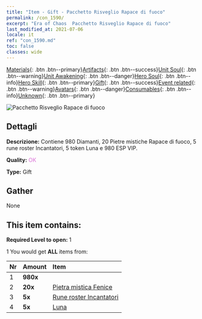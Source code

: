 ```yaml
---
title: "Item - Gift - Pacchetto Risveglio Rapace di fuoco"
permalink: /con_1590/
excerpt: "Era of Chaos  Pacchetto Risveglio Rapace di fuoco"
last_modified_at: 2021-07-06
locale: it
ref: "con_1590.md"
toc: false
classes: wide
---
```

 [Materials](/ItemsIT/){: .btn .btn--primary}[Artifacts](/ItemsIT/Artifacts/){: .btn .btn--success}[Unit Soul](/ItemsIT/UnitSoul/){: .btn .btn--warning}[Unit Awakening](/ItemsIT/UnitAwakening/){: .btn .btn--danger}[Hero Soul](/ItemsIT/HeroSoul/){: .btn .btn--info}[Hero Skill](/ItemsIT/HeroSkill/){: .btn .btn--primary}[Gift](/ItemsIT/Gift/){: .btn .btn--success}[Event related](/ItemsIT/Events/){: .btn .btn--warning}[Avatars](/ItemsIT/Avatars/){: .btn .btn--danger}[Consumables](/ItemsIT/Consumables/){: .btn .btn--info}[Unknown](/ItemsIT/Unknown/){: .btn .btn--primary}

 ![Pacchetto Risveglio Rapace di fuoco](/images/t/i_907202.png)

## Dettagli
 **Descrizione:** Contiene 980 Diamanti, 20 Pietre mistiche Rapace di fuoco, 5 rune roster Incantatori, 5 token Luna e 980 ESP VIP.

 **Quality:** <span style="color: #DA70D6">OK</span>

 **Type:** Gift

## Gather

  None

## This item contains:

 **Required Level to open:** 1

 1 You would get **ALL** items  from:

  | Nr | Amount |     Item    |
  |:---|:-------|:------------|
  | 1 |  **980x** | <i class="fas fa-gem"/> |  | 
  | 2 |  **20x** | [Pietra mistica Fenice](/ItemsIT/unt_348/) |  | 
  | 3 |  **5x** | [Rune roster Incantatori](/ItemsIT/con_746/) |  | 
  | 4 |  **5x** | [Luna](/ItemsIT/her_378/) |  | 
